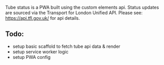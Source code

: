 Tube status is a PWA built using the custom elements api.
Status updates are sourced via the Transport for London Unified API. Please see: https://api.tfl.gov.uk/ for api details.

## Todo:

* setup basic scaffold to fetch tube api data & render
* setup service worker logic
* setup PWA config

